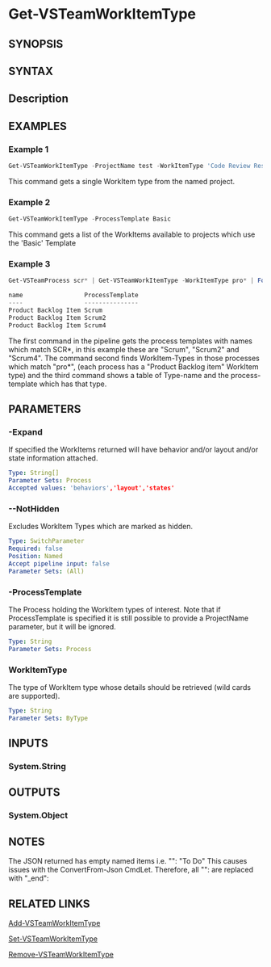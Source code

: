 <!-- #include "./common/header.md" -->

# Get-VSTeamWorkItemType

## SYNOPSIS

<!-- #include "./synopsis/Get-VSTeamWorkItemType.md" -->

## SYNTAX

## Description

<!-- #include "./synopsis/Get-VSTeamWorkItemType.md" -->

## EXAMPLES

### Example 1

```powershell
Get-VSTeamWorkItemType -ProjectName test -WorkItemType 'Code Review Response'
```

This command gets a single WorkItem type from the named project.

### Example 2

```powershell
Get-VSTeamWorkItemType -ProcessTemplate Basic
```

This command gets a list of the WorkItems available to projects which use the 'Basic' Template

### Example 3

```powershell
Get-VSTeamProcess scr* | Get-VSTeamWorkItemType -WorkItemType pro* | Format-Table name,processTemplate

name                 ProcessTemplate
----                 ---------------
Product Backlog Item Scrum
Product Backlog Item Scrum2
Product Backlog Item Scrum4
```

The first command in the pipeline gets the process templates with names which match SCR*, in this example 
these are "Scrum", "Scrum2" and "Scrum4". The command second finds WorkItem-Types in those processes 
which match "pro*", (each process has a "Product Backlog item" WorkItem type) and the third command 
shows a table of Type-name and the process-template which has that type.


## PARAMETERS

### -Expand

If specified the WorkItems returned will have behavior and/or layout and/or state information attached.

```yaml
Type: String[]
Parameter Sets: Process
Accepted values: 'behaviors','layout','states'
```

### --NotHidden

Excludes WorkItem Types which are marked as hidden.

```yaml
Type: SwitchParameter
Required: false
Position: Named
Accept pipeline input: false
Parameter Sets: (All)
```

<!-- #include "./params/projectName.md" -->

### -ProcessTemplate

The Process holding the WorkItem types of interest. 
Note that if ProcessTemplate is specified it is still possible to provide a ProjectName parameter, but it will be ignored.

```yaml
Type: String
Parameter Sets: Process
```

### WorkItemType

The type of WorkItem type whose details should be retrieved (wild cards are supported).

```yaml
Type: String
Parameter Sets: ByType
```

## INPUTS

### System.String

## OUTPUTS

### System.Object

## NOTES

The JSON returned has empty named items i.e.
"": "To Do"
This causes issues with the ConvertFrom-Json CmdLet.  Therefore, all "": are replaced with "_end":

<!-- #include "./common/prerequisites.md" -->

## RELATED LINKS

<!-- #include "./common/related.md" -->
[Add-VSTeamWorkItemType](Get-VSTeamWorkItemType.md)

[Set-VSTeamWorkItemType](Set-VSTeamWorkItemType.md)

[Remove-VSTeamWorkItemType](Remove-VSTeamWorkItemType.md)